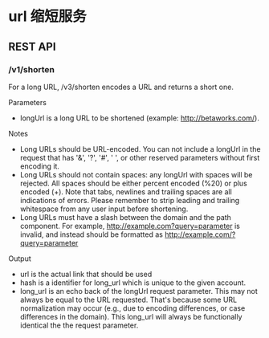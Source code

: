 # url 缩短服务
## REST API
### /v1/shorten
For a long URL, /v3/shorten encodes a URL and returns a short one.

Parameters

* longUrl is a long URL to be shortened (example: http://betaworks.com/).

Notes

* Long URLs should be URL-encoded. You can not include a longUrl in the request that has '&', '?', '#', ' ', or other reserved parameters without first encoding it.
* Long URLs should not contain spaces: any longUrl with spaces will be rejected. All spaces should be either percent encoded (%20) or plus encoded (+). Note that tabs, newlines and trailing spaces are all indications of errors. Please remember to strip leading and trailing whitespace from any user input before shortening.
* Long URLs must have a slash between the domain and the path component. For example, http://example.com?query=parameter is invalid, and instead should be formatted as http://example.com/?query=parameter

Output

* url is the actual link that should be used
* hash is a identifier for long_url which is unique to the given account.
* long_url is an echo back of the longUrl request parameter. This may not always be equal to the URL requested. That's because some URL normalization may occur (e.g., due to encoding differences, or case differences in the domain). This long_url will always be functionally identical the the request parameter.
